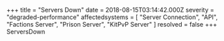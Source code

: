+++
title = "Servers Down"
date = 2018-08-15T03:14:42.000Z
severity = "degraded-performance"
affectedsystems = [
  "Server Connection",
  "API",
  "Factions Server",
  "Prison Server",
  "KitPvP Server"
]
resolved = false
+++
ServersDown
